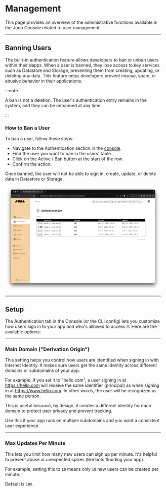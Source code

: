 # Management

This page provides an overview of the administrative functions available in the Juno Console related to user management.

---

## Banning Users

The built-in authentication feature allows developers to ban or unban users within their dapps. When a user is banned, they lose access to key services such as Datastore and Storage, preventing them from creating, updating, or deleting any data. This feature helps developers prevent misuse, spam, or abusive behavior in their applications.

:::note

A ban is not a deletion. The user's authentication entry remains in the system, and they can be unbanned at any time.

:::

### How to Ban a User

To ban a user, follow these steps:

- Navigate to the Authentication section in the [console](https://console.juno.build).
- Find the user you want to ban in the users' table.
- Click on the Active / Ban button at the start of the row.
- Confirm the action.

Once banned, the user will not be able to sign in, create, update, or delete data in Datastore or Storage.

![A screenshot of the Juno Console's Authentication section, displaying the user management interface with options to ban or unban users](../../img/satellite/user-management-ban.webp)

---

## Setup

The Authentication tab in the Console (or the CLI config) lets you customize how users sign in to your app and who's allowed to access it. Here are the available options:

---

### Main Domain ("Derivation Origin")

This setting helps you control how users are identified when signing in with Internet Identity. It makes sure users get the same identity across different domains or subdomains of your app.

For example, if you set it to "hello.com", a user signing in at https://hello.com will receive the same identifier (principal) as when signing in at https://www.hello.com. In other words, the user will be recognized as the same person.

This is useful because, by design, it creates a different identity for each domain to protect user privacy and prevent tracking.

Use this if your app runs on multiple subdomains and you want a consistent user experience.

---

### Max Updates Per Minute

This lets you limit how many new users can sign up per minute. It's helpful to prevent abuse or unexpected spikes (like bots flooding your app).

For example, setting this to `10` means only `10` new users can be created per minute.

Default is `100`.
